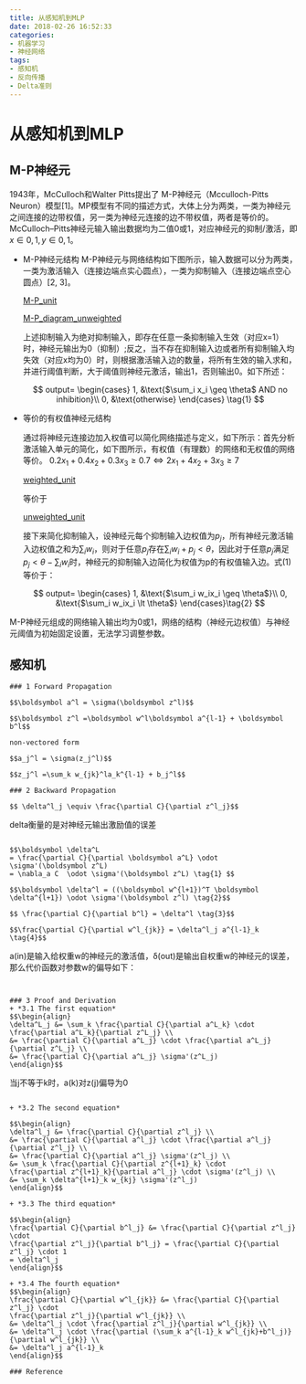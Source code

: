 ```yaml
---
title: 从感知机到MLP
date: 2018-02-26 16:52:33
categories:
- 机器学习
- 神经网络
tags:
- 感知机
- 反向传播
- Delta准则
---
```


# 从感知机到MLP

## M-P神经元

1943年，McCulloch和Walter Pitts提出了 M-P神经元（Mcculloch-Pitts Neuron）模型[1]。MP模型有不同的描述方式，大体上分为两类，一类为神经元之间连接的边带权值，另一类为神经元连接的边不带权值，两者是等价的。
McCulloch–Pitts神经元输入输出数据均为二值0或1，对应神经元的抑制/激活，即$x \in {0,1}, y \in {0,1}$。

* M-P神经元结构
    M-P神经元与网络结构如下图所示，输入数据可以分为两类，一类为激活输入（连接边端点实心圆点），一类为抑制输入（连接边端点空心圆点）[2, 3]。

    [M-P_unit](1_从感知机到MLP/M-P_unit.png)

    [M-P_diagram_unweighted](1_从感知机到MLP/M-P_diagram_unweighted.png)

    上述抑制输入为绝对抑制输入，即存在任意一条抑制输入生效（对应x=1）时，神经元输出为0（抑制）;反之，当不存在抑制输入边或者所有抑制输入均失效（对应x均为0）时，则根据激活输入边的数量，将所有生效的输入求和，并进行阈值判断，大于阈值则神经元激活，输出1，否则输出0。如下所述：

    $$
        output=
        \begin{cases}
            1,        &\text{$\sum_i x_i \geq \theta$ AND no inhibition}\\
            0,    &\text{otherwise}
        \end{cases} \tag{1}
    $$

* 等价的有权值神经元结构

    通过将神经元连接边加入权值可以简化网络描述与定义，如下所示：首先分析激活输入单元的简化，如下图所示，有权值（有理数）的网络和无权值的网络等价。
    $0.2x_1+0.4x_2 +0.3x_3 \geq 0.7 \Longleftrightarrow 2x_1+4x_2+3x_3 \geq 7$

    [weighted_unit](1_从感知机到MLP/weighted_unit.png)

    等价于

    [unweighted_unit](1_从感知机到MLP/unweighted_unit.png)

    接下来简化抑制输入，设神经元每个抑制输入边权值为$p_j$，所有神经元激活输入边权值之和为$\sum_i w_i$，则对于任意$p_j$存在$\sum_i w_i + p_j \lt \theta$，因此对于任意$p_j$满足$p_j \lt \theta - \sum_i w_i$时，神经元的抑制输入边简化为权值为p的有权值输入边。式(1)等价于：

    $$
        output=
        \begin{cases}
            1,        &\text{$\sum_i w_ix_i \geq \theta$}\\
            0,    &\text{$\sum_i w_ix_i \lt \theta$}
        \end{cases}\tag{2}
    $$

M-P神经元组成的网络输入输出均为0或1，网络的结构（神经元边权值）与神经元阈值为初始固定设置，无法学习调整参数。

## 感知机



```
### 1 Forward Propagation

$$\boldsymbol a^l = \sigma(\boldsymbol z^l)$$

$$\boldsymbol z^l =\boldsymbol w^l\boldsymbol a^{l-1} + \boldsymbol b^l$$

non-vectored form

$$a_j^l = \sigma(z_j^l)$$

$$z_j^l =\sum_k w_{jk}^la_k^{l-1} + b_j^l$$

### 2 Backward Propagation

$$ \delta^l_j \equiv \frac{\partial C}{\partial z^l_j}$$

```
delta衡量的是对神经元输出激励值的误差
```

$$\boldsymbol \delta^L
= \frac{\partial C}{\partial \boldsymbol a^L} \odot \sigma'(\boldsymbol z^L)
= \nabla_a C  \odot \sigma'(\boldsymbol z^L) \tag{1} $$

$$\boldsymbol \delta^l = ((\boldsymbol w^{l+1})^T \boldsymbol \delta^{l+1}) \odot \sigma'(\boldsymbol z^l) \tag{2}$$

$$ \frac{\partial C}{\partial b^l} = \delta^l \tag{3}$$

$$\frac{\partial C}{\partial w^l_{jk}} = \delta^l_j a^{l-1}_k \tag{4}$$

```
a(in)是输⼊给权重w的神经元的激活值，δ(out)是输出⾃权重w的神经元的误差，那么代价函数对参数w的偏导如下：
```


### 3 Proof and Derivation
+ *3.1 The first equation*
$$\begin{align}
\delta^L_j &= \sum_k \frac{\partial C}{\partial a^L_k} \cdot
\frac{\partial a^L_k}{\partial z^L_j} \\
&= \frac{\partial C}{\partial a^L_j} \cdot \frac{\partial a^L_j}{\partial z^L_j} \\
&= \frac{\partial C}{\partial a^L_j} \sigma'(z^L_j)
\end{align}$$

```
当j不等于k时，a(k)对z(j)偏导为0
```

+ *3.2 The second equation*

$$\begin{align}
\delta^l_j &= \frac{\partial C}{\partial z^l_j} \\
&= \frac{\partial C}{\partial a^l_j} \cdot \frac{\partial a^l_j}{\partial z^l_j} \\
&= \frac{\partial C}{\partial a^l_j} \sigma'(z^l_j) \\
&= \sum_k \frac{\partial C}{\partial z^{l+1}_k} \cdot
\frac{\partial z^{l+1}_k}{\partial a^l_j} \cdot \sigma'(z^l_j) \\
&= \sum_k \delta^{l+1}_k w_{kj} \sigma'(z^l_j)
\end{align}$$

+ *3.3 The third equation*

$$\begin{align}
\frac{\partial C}{\partial b^l_j} &= \frac{\partial C}{\partial z^l_j} \cdot
\frac{\partial z^l_j}{\partial b^l_j} = \frac{\partial C}{\partial z^l_j} \cdot 1
= \delta^l_j
\end{align}$$

+ *3.4 The fourth equation*
$$\begin{align}
\frac{\partial C}{\partial w^l_{jk}} &= \frac{\partial C}{\partial z^l_j} \cdot
\frac{\partial z^l_j}{\partial w^l_{jk}} \\
&= \delta^l_j \cdot \frac{\partial z^l_j}{\partial w^l_{jk}} \\
&= \delta^l_j \cdot \frac{\partial (\sum_k a^{l-1}_k w^l_{jk}+b^l_j)}{\partial w^l_{jk}} \\
&= \delta^l_j a^{l-1}_k
\end{align}$$

### Reference
```